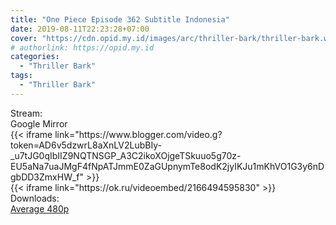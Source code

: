 ```yaml
---
title: "One Piece Episode 362 Subtitle Indonesia"
date: 2019-08-11T22:23:28+07:00
cover: "https://cdn.opid.my.id/images/arc/thriller-bark/thriller-bark.webp" # Optional, cover
# authorlink: https://opid.my.id
categories:
  - "Thriller Bark"
tags:
  - "Thriller Bark"
---
```

<div class="ui menu violet borderless inverted">
  <div class="header item active">
        Stream:
    </div>
  <a class="active item" data-tab="google">
    <i class="google drive icon"></i> Google
  </a>
  <a class="item nounderline" data-tab="mirror">
    <i class="odnoklassniki icon"></i> Mirror
  </a>
</div>
<div class="ui bottom attached tab segment active" style="border:0 !important;" data-tab="google">
{{< iframe link="https://www.blogger.com/video.g?token=AD6v5dzwrL8aXnLV2LubBIy-_u7tJG0qIbIIZ9NQTNSGP_A3C2ikoXOjgeTSkuuo5g70z-EU5aNa7uaJMgF4fNpATJmmE0ZaGUpnymTe8odK2jyIKJu1mKhVO1G3y6nDgbDD3ZmxHW_f" >}}
</div>
<div class="ui bottom attached tab segment" style="border:0 !important;" data-tab="mirror">
{{< iframe link="https://ok.ru/videoembed/2166494595830" >}}
</div>
<div class="ui menu violet borderless inverted">
  <div class="header item active">
        Downloads:
    </div>
  <a class="item nounderline" href="https://ouo.io/Y1bJ1aZ" target="_blank" rel="dofollow"><i class="google drive icon"></i>
    Average 480p</a>
</div>